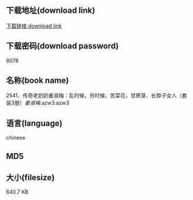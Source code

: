 ## 下载地址(download link)
[下载链接 download link](https://voluble-croquembouche-d321dc.netlify.app/?s=2541%E3%80%81%E4%BC%A0%E5%A5%87%E8%80%81%E5%A5%B6%E5%A5%B6%E5%A7%9C%E6%B7%91%E6%A2%85%EF%BC%9A%E4%B9%B1%E6%97%B6%E5%80%99%EF%BC%8C%E7%A9%B7%E6%97%B6%E5%80%99%E3%80%81%E8%8B%A6%E8%8F%9C%E8%8A%B1%EF%BC%8C%E7%94%98%E8%94%97%E8%8A%BD%E3%80%81%E9%95%BF%E8%84%96%E5%AD%90%E5%A5%B3%E4%BA%BA%EF%BC%88%E5%A5%97%E8%A3%853%E5%86%8C%EF%BC%89_%E5%A7%9C%E6%B7%91%E6%A2%85_.azw3)

## 下载密码(download password)
8078

## 名称(book name)
2541、传奇老奶奶姜淑梅：乱时候，穷时候、苦菜花，甘蔗芽、长脖子女人（套装3册）_姜淑梅_.azw3.azw3

## 语言(language)
chinese

## MD5


## 大小(filesize)
640.7 KB
